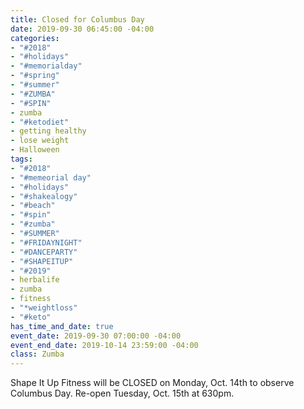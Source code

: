 ```yaml
---
title: Closed for Columbus Day
date: 2019-09-30 06:45:00 -04:00
categories:
- "#2018"
- "#holidays"
- "#memorialday"
- "#spring"
- "#summer"
- "#ZUMBA"
- "#SPIN"
- zumba
- "#ketodiet"
- getting healthy
- lose weight
- Halloween
tags:
- "#2018"
- "#memeorial day"
- "#holidays"
- "#shakealogy"
- "#beach"
- "#spin"
- "#zumba"
- "#SUMMER"
- "#FRIDAYNIGHT"
- "#DANCEPARTY"
- "#SHAPEITUP"
- "#2019"
- herbalife
- zumba
- fitness
- "*weightloss"
- "#keto"
has_time_and_date: true
event_date: 2019-09-30 07:00:00 -04:00
event_end_date: 2019-10-14 23:59:00 -04:00
class: Zumba
---
```


Shape It Up Fitness will be CLOSED on Monday, Oct. 14th to observe Columbus Day. Re-open Tuesday, Oct. 15th at 630pm.

